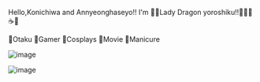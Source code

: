 Hello,Konichiwa and Annyeonghaseyo!! I'm 🌸🐲Lady Dragon yoroshiku!!🐉🌸😊 ☕🍵

🌸Otaku 🌸Gamer 🌸Cosplays 🌸Movie 🌸Manicure

![image](https://github.com/Yvonnelim99/Yvonnelim99/assets/135589634/da630110-bae0-41e2-a36a-5a6d0664da8c)

![image](https://github.com/Yvonnelim99/Yvonnelim99/assets/135589634/194be8a4-efee-4430-b52b-395294262b36)
